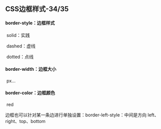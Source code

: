 ## CSS边框样式-34/35

#### border-style：边框样式

​	solid：实践

​	dashed：虚线

​	dotted：点线

#### border-width：边框大小

​	px...

#### border-color：边框颜色

​	red

边框也可以针对某一条边进行单独设置：border-left-style：中间是方向 left、right、top、bottom